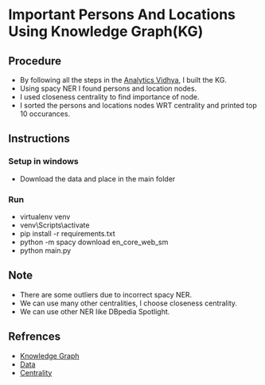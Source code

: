 # Important Persons And Locations Using Knowledge Graph(KG)

## Procedure

- By following all the steps in the [Analytics Vidhya](https://www.analyticsvidhya.com/blog/2019/10/how-to-build-knowledge-graph-text-using-spacy/), I built the KG.
- Using spacy NER I found persons and location nodes.
- I used closeness centrality to find importance of node.
- I sorted the persons and locations nodes WRT centrality and printed top 10 occurances.

## Instructions

### Setup in windows

- Download the data and place in the main folder

### Run

- virtualenv venv
- venv\Scripts\activate
- pip install -r requirements.txt
- python -m spacy download en_core_web_sm
- python main.py

## Note

- There are some outliers due to incorrect spacy NER.
- We can use many other centralities, I choose closeness centrality.
- We can use other NER like DBpedia Spotlight.

## Refrences

- [Knowledge Graph](https://www.analyticsvidhya.com/blog/2019/10/how-to-build-knowledge-graph-text-using-spacy/)
- [Data](https://drive.google.com/file/d/1yuEUhkVFIYfMVfpA_crFGfSeJLgbPUxu/view)
- [Centrality](https://www.geeksforgeeks.org/network-centrality-measures-in-a-graph-using-networkx-python/)
